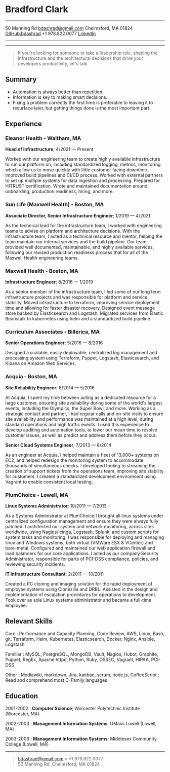 Bradford Clark
==============

---------------------        --------------------------------------------------
50 Manning Rd                                              <bdashrad@gmail.com>
Chelmsford, MA 01824              [GitHub:bdashrad](http://github.com/bdashrad)
+1 978.822.0077              [LinkedIn](https://linkedin.com/in/bradfordclark/)
---------------------        --------------------------------------------------

---

> If you're looking for someone to take a leadership role, shaping the
> infrastructure and the architectural decisions that drive your developers
> productivity, let's talk.

Summary
-------

* Automation is always better than repetition.
* Information is key to making smart decisions.
* Fixing a problem correctly the first time is preferable to leaving it to
  resurface later, but getting things done is the most important part.

Experience
----------

### Eleanor Health - Waltham, MA
**Head of Infrastructure**; 4/2021 — Present

Worked with our engineering team to create highly available infrastructure to
run our platform on, including standardized logging, metrics, monitoring which
allow us to move quickly with little customer facing downtime. Improved build
pipelines and CI/CD process. Worked with external partners to set up multiple
systems for data ingestion and processing. Prepared for HITRUST certification.
Wrote and maintained documentation around onboarding, production readiness,
hiring, and more.

### Sun Life (Maxwell Health) - Boston, MA
**Associate Director, Senior Infrastructure Engineer**; 1/2019 — 4/2021

As the technical lead for the infrastructure team, I worked with engineering
teams to advise on platform and architecture decisions. With the infrastructure
team, I acted as a technical resource and mentor, helping the team maintain our
internal services and the build pipeline. Our team provided well documented,
maintainable, and highly available services, following our revised production
readiness process that for all of the Maxwell Health engineering teams.

### Maxwell Health - Boston, MA
**Infrastructure Engineer**; 8/2016 — 1/2019

As a senior member of the infrastructure team, I led some of our long term
infrastructure projects and was responsible for platform and service stability.
Moved infrastructure to terraform, improving service deployment time and
allowing for faster disaster recovery. Designed event message store backed by
Elasticsearch and Logstash. Migrated services from Elastic Beanstalk to 
kubernetes using helm and a standardized build pipeline.

### Curriculum Associates - Billerica, MA
**Senior Operations Engineer**; 5/2016 — 8/2016

Designed a scalable, easily deployable, centralized log management and
processing system using Terraform, Puppet, Logstash, Elasticsearch, and
Kibana on Amazon Web Services.

### Acquia - Boston, MA
**Site Reliability Engineer**; 8/2014 — 5/2016

At Acquia, I spent my time between acting as a dedicated resource for a large
customer, ensuring site availability during some of the world's largest events,
including the Olympics, the Super Bowl, and more. Working as a strategic contact
and partner, I had regular calls and on-site visits to ensure site availability
and performance was maintained at a high level, during standard operations and
high traffic events. I used this experience to develop auditing and automation
tools, to lower our mean time to resolve customer issues, as well as predict
and address them before they occur.

**Senior Cloud Systems Engineer**; 7/2013 — 8/2014

As an engineer at Acquia, I helped maintain a fleet of 13,000+ systems on EC2,
and helped redesign the monitoring system to accommodate thousands of
simultaneous checks. I developed tooling to streaming the creation of support
tickets from the operations team, improving site stability for customers. I
created a standardized development environment using Vagrant to enable
consistent local testing.

### PlumChoice - Lowell, MA
**Linux Systems Administrator**; 10/2011 — 7/2013

As a Systems Administrator at PlumChoice I brought all linux systems under
centralized configuration management and ensure they were always fully patched.
I architected our system and network monitoring, across sites worldwide,
using Nagios/Icinga, Logstash, Splunk, and custom scripts for system tasks and
monitoring. I was responsible for deploying and managing linux and Windows
systems, both virtual (VMWare ESX & VCenter) and bare-metal. Configured and
maintained our web application firewall and load balancers for our core
applications. I acted as our company Security Administrator, responsible for
parts of PCI-DSS compliance, policies, and reviewing security incidents.

**IT Infrastructure Consultant**; 2/2011 — 10/2011

Created a PC cloning and imaging solution for the rapid deployment of employee
systems using Clonezilla and DRBL. Assisted in the design and implementation
of escalation procedures for operations to development. Took over as sole Linux
systems administrator and became a full-time employee.

Relevant Skills
---------------

Core
:   Performance and Capacity Planning, Code Review, AWS, Linux, Bash, git,
    Terraform, Helm, Kubernetes, Elasticsearch, Docker, Nginx, Ansible,
    Logstash

Familiar
:   MySQL, PostgreSQL, MongoDB, Vault, Nagios, Hubot, Graphite, Puppet,
    RegEx, Apache httpd, Python, Ruby, OSSEC, Vagrant, HIPAA, PCI-DSS

Other
:   Mediawiki, markdown, Jira, kanban, scrum, node.js, CoffeeScript
:   Read and comprehend most C-Family languages

Education
---------

2001-2002
:   **Computer Science**; Worcester Polytechnic Institute (Worcester, MA)

2002-2003
:   **Management Information Systems**; UMass Lowell (Lowell, MA)

2003-2006
:   **Management Information Systems**; Middlesex Community College (Lowell, MA)

----

> <bdashrad@gmail.com> • +1 978.822.0077 \
> 50 Manning Rd, Chelmsford, MA 01824
